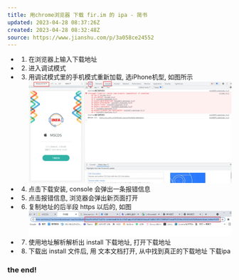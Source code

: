 ```yaml
---
title: 用chrome浏览器 下载 fir.im 的 ipa - 简书
updated: 2023-04-28 08:37:26Z
created: 2023-04-28 08:32:48Z
source: https://www.jianshu.com/p/3a058ce24552
---
```


* 1. 在浏览器上输入下载地址

* 2. 进入调试模式

* 3. 用调试模式里的手机模式重新加载, 选iPhone机型, 如图所示
![773bce2593635ec19983bc6baee62cf5.png](../../../_resources/773bce2593635ec19983bc6baee62cf5.png)

* 4. 点击下载安装,  console 会弹出一条报错信息
* 5. 点击报错信息, 浏览器会弹出新页面打开
* 6. 复制地址的后半段 https 以后的, 如图
![504c5b0c6865341ccf05cd65e0f829a9.png](../../../_resources/504c5b0c6865341ccf05cd65e0f829a9.png)
* 7. 使用地址解析解析出 install 下载地址, 打开下载地址
* 8. 下载出 install 文件后, 用 文本文档打开, 从中找到真正的下载地址 下载ipa

### the end!


